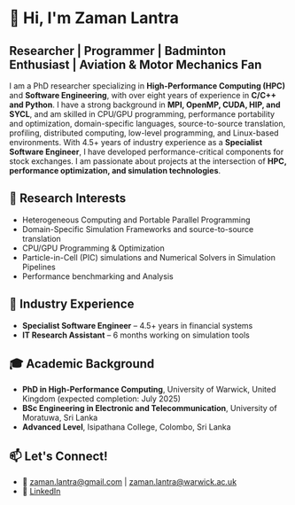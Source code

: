 # 👋 Hi, I'm Zaman Lantra
## Researcher | Programmer | Badminton Enthusiast | Aviation & Motor Mechanics Fan

I am a PhD researcher specializing in **High-Performance Computing (HPC)** and **Software Engineering**, with over eight years of experience in **C/C++ and Python**.
I have a strong background in **MPI, OpenMP, CUDA, HIP, and SYCL**, and am skilled in CPU/GPU programming, performance portability and optimization, domain-specific languages, source-to-source translation, profiling, distributed computing, low-level programming, and Linux-based environments.
With 4.5+ years of industry experience as a **Specialist Software Engineer**, I have developed performance-critical components for stock exchanges.
I am passionate about projects at the intersection of **HPC, performance optimization, and simulation technologies**.

## 🔬 Research Interests
- Heterogeneous Computing and Portable Parallel Programming
- Domain-Specific Simulation Frameworks and source-to-source translation
- CPU/GPU Programming & Optimization
- Particle-in-Cell (PIC) simulations and Numerical Solvers in Simulation Pipelines
- Performance benchmarking and Analysis

## 💼 Industry Experience
- **Specialist Software Engineer** – 4.5+ years in financial systems
- **IT Research Assistant** – 6 months working on simulation tools

## 🎓 Academic Background
- **PhD in High-Performance Computing**, University of Warwick, United Kingdom (expected completion: July 2025)
- **BSc Engineering in Electronic and Telecommunication**, University of Moratuwa, Sri Lanka
- **Advanced Level**, Isipathana College, Colombo, Sri Lanka

## 📫 Let's Connect!
- 📧 zaman.lantra@gmail.com | zaman.lantra@warwick.ac.uk
- 💼 [LinkedIn](https://www.linkedin.com/in/zaman-lantra/)
